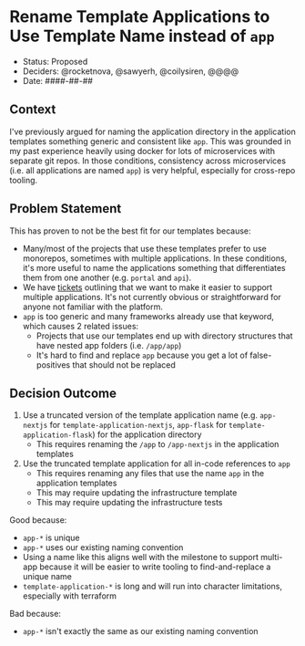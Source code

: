 # Rename Template Applications to Use Template Name instead of `app`

* Status: Proposed
* Deciders: @rocketnova, @sawyerh, @coilysiren, @@@@
* Date: ####-##-##

## Context

I've previously argued for naming the application directory in the application templates something generic and consistent like `app`. This was grounded in my past experience heavily using docker for lots of microservices with separate git repos. In those conditions, consistency across microservices (i.e. all applications are named `app`) is very helpful, especially for cross-repo tooling.

## Problem Statement

This has proven to not be the best fit for our templates because:

- Many/most of the projects that use these templates prefer to use monorepos, sometimes with multiple applications. In these conditions, it's more useful to name the applications something that differentiates them from one another (e.g. `portal` and `api`).
- We have [tickets](https://github.com/navapbc/platform/issues/20) outlining that we want to make it easier to support multiple applications. It's not currently obvious or straightforward for anyone not familiar with the platform.
- `app` is too generic and many frameworks already use that keyword, which causes 2 related issues:
    - Projects that use our templates end up with directory structures that have nested app folders (i.e. `/app/app`)
    - It's hard to find and replace `app` because you get a lot of false-positives that should not be replaced

## Decision Outcome

1. Use a truncated version of the template application name (e.g. `app-nextjs` for `template-application-nextjs`, `app-flask` for `template-application-flask`) for the application directory
    - This requires renaming the `/app` to `/app-nextjs` in the application templates
2. Use the truncated template application for all in-code references to `app`
    - This requires renaming any files that use the name `app` in the application templates
    - This may require updating the infrastructure template
    - This may require updating the infrastructure tests

Good because:

* `app-*` is unique
* `app-*` uses our existing naming convention
* Using a name like this aligns well with the milestone to support multi-app because it will be easier to write tooling to find-and-replace a unique name
* `template-application-*` is long and will run into character limitations, especially with terraform

Bad because:

* `app-*` isn't exactly the same as our existing naming convention
